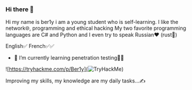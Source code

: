 ### Hi there 👋
Hi my name is ber1y i am a young student who is self-learning. I like the network🌐, programming and ethical hacking
My two favorite programming languages are C# and Python and I even try to speak Russian❤ (rust👻)

English✅ French✅✅

- 🌱 I’m currently learning penetration testing👨‍💻


![https://tryhackme.com/p/Ber1y](<img src="https://tryhackme-badges.s3.amazonaws.com/Ber1y.png" alt="TryHackMe">)

Improving my skills, my knowledge are my daily tasks...✍

<!--
**Berthold-au/Berthold-au** is a ✨ _special_ ✨ repository because its `README.md` (this file) appears on your GitHub profile.

Here are some ideas to get you started:

- 🔭 I’m currently working on ...
- 🌱 I’m currently learning penetration testing ...
- 👯 I’m looking to collaborate on ...
- 🤔 I’m looking for help with ...
- 💬 Ask me about ...
- 📫 How to reach me: ...
- 😄 Pronouns: ...
- ⚡ Fun fact: ...
-->
